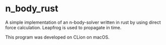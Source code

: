# n_body_rust

A simple implementation of an n-body-solver written in rust by using direct force calculation. Leapfrog is used to propagate in time.

This program was developed on CLion on macOS.